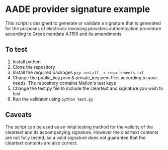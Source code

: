 # AADE provider signature example

This script is designed to generate or validate a signature that is generated for the purposes of electronic invoicing providers authentication procedure according to Greek mandate A.1155 and its amendments

## To test

1. Install python
2. Clone the repository
3. Install the required packages
```pip install -r requirements.txt```
4. Change the public_key.pem & private_key.pem files according to your needs. The repository contains Mellon's test keys
5. Change the test.py file to include the cleartext and signature you wish to test
6. Run the validator using
```python test.py```


## Caveats

The script can be used as an inital testing method for the validity of the cleartext and its accompanying signature. However the cleartext contents are not fully tested, so a valid signature does not guarantee that the cleartext contents are also correct.
